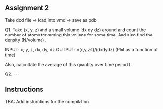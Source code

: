 ## Assignment 2

Take dcd file -> load into vmd -> save as pdb

Q1. Take (x, y, z) and a small volume (dx dy dz) around and count the number of
atoms traversing this volume for some time. And also find the density (N/volume)
.

INPUT: x, y, z, dx, dy, dz 
OUTPUT: n(x,y,z:t)/(dxdydz) (Plot as a function of time)

Also, calcultate the average of this quantity over time period t.

Q2.  --- 

## Instructions 

TBA: Add insturctions for the compilation
